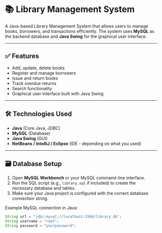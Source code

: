 # 📚 Library Management System

A Java-based Library Management System that allows users to manage books, borrowers, and transactions efficiently. The system uses **MySQL** as the backend database and **Java Swing** for the graphical user interface.

---

## ✅ Features

- Add, update, delete books
- Register and manage borrowers
- Issue and return books
- Track overdue returns
- Search functionality
- Graphical user interface built with Java Swing

---

## 🛠️ Technologies Used

- **Java** (Core Java, JDBC)
- **MySQL** (Database)
- **Java Swing** (GUI)
- **NetBeans / IntelliJ / Eclipse** (IDE - depending on what you used)

---

## 🗃️ Database Setup

1. Open **MySQL Workbench** or your MySQL command-line interface.
2. Run the SQL script (e.g., `library.sql` if included) to create the necessary database and tables.
3. Make sure your Java project is configured with the correct database connection string.

Example MySQL connection in Java:
```java
String url = "jdbc:mysql://localhost:3306/library_db";
String username = "root";
String password = "yourpassword";

